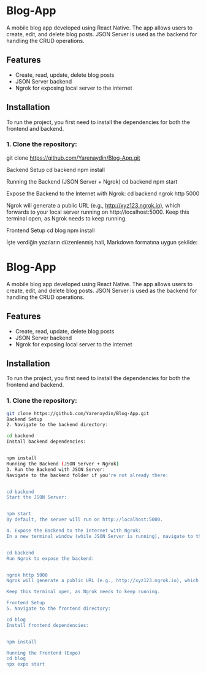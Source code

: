 # Blog-App

A mobile blog app developed using React Native. The app allows users to create, edit, and delete blog posts. JSON Server is used as the backend for handling the CRUD operations.

## Features
- Create, read, update, delete blog posts
- JSON Server backend
- Ngrok for exposing local server to the internet

## Installation

To run the project, you first need to install the dependencies for both the frontend and backend.

### 1. Clone the repository:

git clone https://github.com/Yarenaydin/Blog-App.git

Backend Setup
cd backend
npm install

Running the Backend (JSON Server + Ngrok)
cd backend
npm start

Expose the Backend to the Internet with Ngrok:
cd backend
ngrok http 5000

Ngrok will generate a public URL (e.g., http://xyz123.ngrok.io), which forwards to your local server running on http://localhost:5000.
Keep this terminal open, as Ngrok needs to keep running.

Frontend Setup
cd blog
npm install

İşte verdiğin yazıların düzenlenmiş hali, Markdown formatına uygun şekilde:


# Blog-App

A mobile blog app developed using React Native. The app allows users to create, edit, and delete blog posts. JSON Server is used as the backend for handling the CRUD operations.

## Features
- Create, read, update, delete blog posts
- JSON Server backend
- Ngrok for exposing local server to the internet

## Installation

To run the project, you first need to install the dependencies for both the frontend and backend.

### 1. Clone the repository:
```bash
git clone https://github.com/Yarenaydin/Blog-App.git
Backend Setup
2. Navigate to the backend directory:

cd backend
Install backend dependencies:


npm install
Running the Backend (JSON Server + Ngrok)
3. Run the Backend with JSON Server:
Navigate to the backend folder if you're not already there:


cd backend
Start the JSON Server:


npm start
By default, the server will run on http://localhost:5000.

4. Expose the Backend to the Internet with Ngrok:
In a new terminal window (while JSON Server is running), navigate to the backend folder:


cd backend
Run Ngrok to expose the backend:


ngrok http 5000
Ngrok will generate a public URL (e.g., http://xyz123.ngrok.io), which forwards to your local server running on http://localhost:5000.

Keep this terminal open, as Ngrok needs to keep running.

Frontend Setup
5. Navigate to the frontend directory:

cd blog
Install frontend dependencies:


npm install

Running the Frontend (Expo)
cd blog
npx expo start
